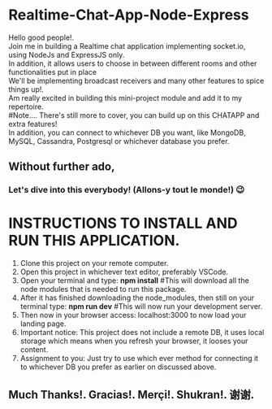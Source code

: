 # Realtime-Chat-App-Node-Express
Hello good people!. <br/>
Join me in building a Realtime chat application implementing socket.io, using NodeJs and ExpressJS only.<br/>
In addition, it allows users to choose in between different rooms and other functionalities put in place <br/>
We'll be implementing broadcast receivers and many other features to spice things up!. <br/>
Am really excited in building this mini-project module and add it to my repertoire. </br>
#Note.... 
There's still more to cover, you can build up on this CHATAPP and extra features! </br> 
In addition, you can connect to whichever DB you want, like MongoDB, MySQL, Cassandra, Postgresql or whichever database you prefer. 
## Without further ado,
### Let's dive into this everybody! (Allons-y tout le monde!) :wink:

# INSTRUCTIONS TO INSTALL AND RUN THIS APPLICATION. 
1. Clone this project on your remote computer. 
2. Open this project in whichever text editor, preferably VSCode. 
3. Open your terminal and type: **npm install** #This will download all the node modules that is needed to run this package. 
4. After it has finished downloading the node_modules, then still on your terminal type: **npm run dev** #This will now run your development server. 
5. Then now in your browser access: localhost:3000 to now load your landing page. 
6. Important notice: This project does not include a remote DB, it uses local storage which means when you refresh your browser, it looses your content. 
7. Assignment to you: Just try to use which ever method for connecting it to whichever DB you prefer as earlier on discussed above. 
## Much Thanks!. Gracias!. Merçi!. Shukran!. 谢谢. 
